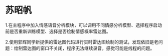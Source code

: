 # 苏昭帆
1.在主程序中加入情感语音分析模块，可以调用不同情感分析模型、选择程序启动前是否重新训练模型、选择是否绘制情感概率雷达图。

2.使用郭辉同学新提供的雷达图代码进行实时雷达图绘制的测试，发现依旧是老问题：绘制雷达图的窗口不关闭，程序无法继续录音，感觉可能是线程的问题。
